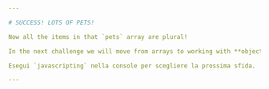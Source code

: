 ```yaml
---

# SUCCESS! LOTS OF PETS!

Now all the items in that `pets` array are plural!

In the next challenge we will move from arrays to working with **objects**.

Esegui `javascripting` nella console per scegliere la prossima sfida.

---
```

